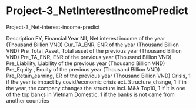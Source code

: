 # Project-3_NetInterestIncomePredict
Project-3_Net-interest-income-predict


Description
FY, Financial Year
NII, Net interest income of the year (Thousand Billion VND)
Cur_TA_ENR, ENR of the year (Thousand Billion VND)
Pre_Total_Asset, Total asset of the previous year (Thousand Billion VND)
Pre_TA_ENR, ENR of the previous year (Thousand Billion VND)
Pre_Liability, Liability  of the previous year  (Thousand Billion VND)
Pre_Equity , Equity  of the previous year (Thousand Billion VND)
Pre_Retain_earning, ER  of the previous year (Thousand Billion VND)
Crisis, 1 if the year is impact by covid/economic crisis ect.
Structure_change, 1 if in the year, the company changes the structure incl. M&A
Top10,  1 if it is one of the top banks in Vietnam
Domestic, 1 if the banks is not came from another countries
